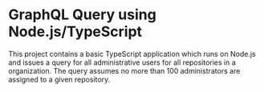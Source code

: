# GraphQL Query using Node.js/TypeScript

This project contains a basic TypeScript application which runs on Node.js and issues a query for all administrative users for all repositories in a organization. The query assumes no more than 100 administrators are assigned to a given repository.